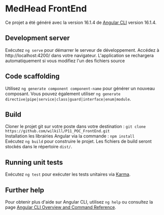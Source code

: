 # MedHead FrontEnd

Ce projet a été généré avec la version 16.1.4 de  [Angular CLI](https://github.com/angular/angular-cli) version 16.1.4.

## Development server

Exécutez `ng serve` pour démarrer le serveur de développement. Accédez à http://localhost:4200/ dans votre navigateur. L'application se rechargera automatiquement si vous modifiez l'un des fichiers source

## Code scaffolding

Utilisez `ng generate component component-name` pour générer un nouveau composant. Vous pouvez également utiliser `ng generate directive|pipe|service|class|guard|interface|enum|module`.

## Build
Cloner le projet git sur votre poste dans votre destination : `git clone https://github.com/wilkill/P11_POC_FrontEnd.git`\
Installation les librairies Angular via la commande : `npm install`\
Exécutez `ng build` pour construire le projet. Les fichiers de build seront stockés dans le répertoire `dist/`.

## Running unit tests

Exécutez `ng test`  pour exécuter les tests unitaires via [Karma](https://karma-runner.github.io).


## Further help

Pour obtenir plus d'aide sur Angular CLI, utilisez  `ng help` ou consultez la page [Angular CLI Overview and Command Reference](https://angular.io/cli).

